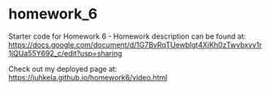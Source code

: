 # homework_6
Starter code for Homework 6 - Homework description can be found at: https://docs.google.com/document/d/1G7BvRqTUewblgt4XjKh0zTwvbxvv1r1jQUa55Y692_c/edit?usp=sharing

Check out my deployed page at: https://juhkela.github.io/homework6/video.html
